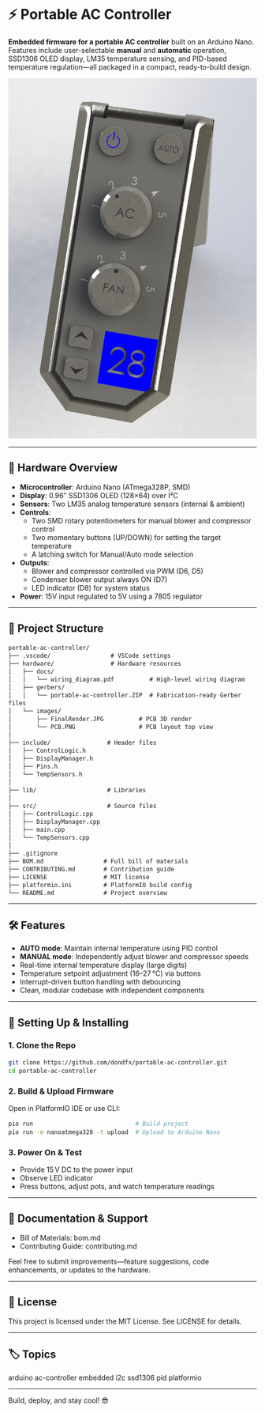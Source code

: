 # ⚡ Portable AC Controller

**Embedded firmware for a portable AC controller** built on an Arduino Nano. Features include user-selectable **manual** and **automatic** operation, SSD1306 OLED display, LM35 temperature sensing, and PID-based temperature regulation—all packaged in a compact, ready-to-build design.

![Final Rendering of the Controller](/hardware/images/FinalRender.JPG)

---

## 🔌 Hardware Overview

- **Microcontroller**: Arduino Nano (ATmega328P, SMD)
- **Display**: 0.96″ SSD1306 OLED (128×64) over I²C
- **Sensors**: Two LM35 analog temperature sensors (internal & ambient)
- **Controls**:
  - Two SMD rotary potentiometers for manual blower and compressor control
  - Two momentary buttons (UP/DOWN) for setting the target temperature
  - A latching switch for Manual/Auto mode selection
- **Outputs**:
  - Blower and compressor controlled via PWM (D6, D5)
  - Condenser blower output always ON (D7)
  - LED indicator (D8) for system status
- **Power**: 15V input regulated to 5V using a 7805 regulator

---

## 📁 Project Structure

```
portable-ac-controller/
├── .vscode/                 # VSCode settings
├── hardware/                # Hardware resources
│   ├── docs/
│   │   └── wiring_diagram.pdf          # High-level wiring diagram
│   ├── gerbers/
│   │   └── portable-ac-controller.ZIP  # Fabrication-ready Gerber files
│   └── images/
│       ├── FinalRender.JPG          # PCB 3D render
│       └── PCB.PNG                  # PCB layout top view
│
├── include/                # Header files
│   ├── ControlLogic.h
│   ├── DisplayManager.h
│   ├── Pins.h
│   └── TempSensors.h
│
├── lib/                    # Libraries
│
├── src/                    # Source files
│   ├── ControlLogic.cpp
│   ├── DisplayManager.cpp
│   ├── main.cpp
│   └── TempSensors.cpp
│
├── .gitignore
├── BOM.md                 # Full bill of materials
├── CONTRIBUTING.md        # Contribution guide
├── LICENSE                # MIT license
├── platformio.ini         # PlatformIO build config
└── README.md              # Project overview
```

---

## 🛠 Features

- **AUTO mode**: Maintain internal temperature using PID control
- **MANUAL mode**: Independently adjust blower and compressor speeds
- Real-time internal temperature display (large digits)
- Temperature setpoint adjustment (16–27 °C) via buttons
- Interrupt-driven button handling with debouncing
- Clean, modular codebase with independent components

---

## 🔧 Setting Up & Installing

### 1. **Clone the Repo**

```bash
git clone https://github.com/dondfx/portable-ac-controller.git
cd portable-ac-controller
```

### 2. Build & Upload Firmware

Open in PlatformIO IDE or use CLI:

```bash
pio run                             # Build project
pio run -e nanoatmega328 -t upload  # Upload to Arduino Nano
```

### 3. Power On & Test

- Provide 15 V DC to the power input
- Observe LED indicator
- Press buttons, adjust pots, and watch temperature readings

---

## 📘 Documentation & Support

- Bill of Materials: bom.md
- Contributing Guide: contributing.md

Feel free to submit improvements—feature suggestions, code enhancements, or updates to the hardware.

---

## 📝 License

This project is licensed under the MIT License. See LICENSE for details.

---

## 🏷 Topics

arduino ac-controller embedded i2c ssd1306 pid platformio

---

Build, deploy, and stay cool! 😎
